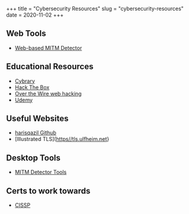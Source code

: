 +++
title = "Cybersecurity Resources"
slug = "cybersecurity-resources"
date = 2020-11-02
+++

## Web Tools

- [Web-based MITM Detector](https//www.grc.com/fingerprints.htm)

## Educational Resources

- [Cybrary](https//cybrary.it)
- [Hack The Box](https//www.hackthebox.eu)
- [Over the Wire web hacking](https//overthewire.org/wargames/)
- [Udemy](https//udemy.com)

## Useful Websites

- [harisqazil Github](https//github.com/harisqazi1/Cybersecurity/blob/main/README.md)
- [Illustrated TLS]([https//tls.ulfheim.net](https//tls.ulfheim.net)}

## Desktop Tools

- [MITM Detector Tools](https//github.com/chorn/mitm-detector)

## Certs to work towards

- [CISSP](https//www.isc2.org/Certifications/CISSP)
